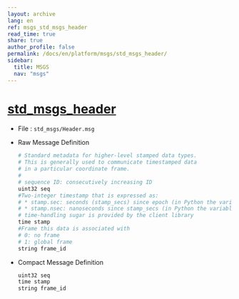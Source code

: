 ```yaml
---
layout: archive
lang: en
ref: msgs_std_msgs_header
read_time: true
share: true
author_profile: false
permalink: /docs/en/platform/msgs/std_msgs_header/
sidebar:
  title: MSGS
  nav: "msgs"
---
```


# [std_msgs_header](#std-msgs-header)

- File : `std_msgs/Header.msg`
- Raw Message Definition
  ```py
  # Standard metadata for higher-level stamped data types.
  # This is generally used to communicate timestamped data
  # in a particular coordinate frame.
  #
  # sequence ID: consecutively increasing ID
  uint32 seq
  #Two-integer timestamp that is expressed as:
  # * stamp.sec: seconds (stamp_secs) since epoch (in Python the variable is called 'secs')
  # * stamp.nsec: nanoseconds since stamp_secs (in Python the variable is called 'nsecs')
  # time-handling sugar is provided by the client library
  time stamp
  #Frame this data is associated with
  # 0: no frame
  # 1: global frame
  string frame_id
  ```

- Compact Message Definition

  ```c
  uint32 seq
  time stamp
  string frame_id
  ```
